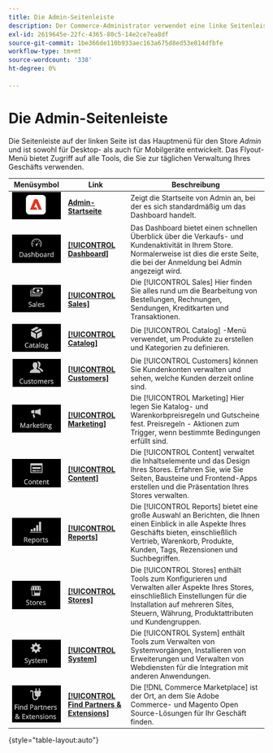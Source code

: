 ```yaml
---
title: Die Admin-Seitenleiste
description: Der Commerce-Administrator verwendet eine linke Seitenleiste, um auf das Hauptmenü zuzugreifen. Händler können auf alle Admin Tools zugreifen, die sie für die Konfiguration und Verwaltung ihres Stores benötigen.
exl-id: 2619645e-22fc-4365-80c5-14e2ce7ea8df
source-git-commit: 1be366de110b933aec163a675d8ed53e814dfbfe
workflow-type: tm+mt
source-wordcount: '338'
ht-degree: 0%

---
```


# Die Admin-Seitenleiste

Die Seitenleiste auf der linken Seite ist das Hauptmenü für den Store _Admin_ und ist sowohl für Desktop- als auch für Mobilgeräte entwickelt. Das Flyout-Menü bietet Zugriff auf alle Tools, die Sie zur täglichen Verwaltung Ihres Geschäfts verwenden.

| Menüsymbol | Link | Beschreibung |
| --------- | ---- | ----------- |
| ![Symbol &quot;Admin-Seitenleiste&quot;](./assets/icon-admin-sidebar-logo.png) | **[Admin-Startseite](../configuration-reference/advanced/admin.md)** | Zeigt die Startseite von Admin an, bei der es sich standardmäßig um das Dashboard handelt. |
| ![Dashboard-Menü](./assets/icon-admin-sidebar-dashboard.png) | **[[!UICONTROL Dashboard]](admin-dashboard.md)** | Das Dashboard bietet einen schnellen Überblick über die Verkaufs- und Kundenaktivität in Ihrem Store. Normalerweise ist dies die erste Seite, die bei der Anmeldung bei Admin angezeigt wird. |
| ![Verkaufsmenü](./assets/icon-admin-sidebar-sales.png) | **[[!UICONTROL Sales]](../stores-purchase/sales-menu.md)** | Die [!UICONTROL Sales] Hier finden Sie alles rund um die Bearbeitung von Bestellungen, Rechnungen, Sendungen, Kreditkarten und Transaktionen. |
| ![Katalogmenü](./assets/icon-admin-sidebar-catalog.png) | **[[!UICONTROL Catalog]](../catalog/catalog-menu.md)** | Die [!UICONTROL Catalog] -Menü verwendet, um Produkte zu erstellen und Kategorien zu definieren. |
| ![Menü &quot;Kunden&quot;](./assets/icon-admin-sidebar-customers.png) | **[[!UICONTROL Customers]](../customers/customers-introduction.md)** | Die [!UICONTROL Customers] können Sie Kundenkonten verwalten und sehen, welche Kunden derzeit online sind. |
| ![Marketing-Menü](./assets/icon-admin-sidebar-marketing.png) | **[[!UICONTROL Marketing]](../merchandising-promotions/marketing-menu.md)** | Die [!UICONTROL Marketing] Hier legen Sie Katalog- und Warenkorbpreisregeln und Gutscheine fest. Preisregeln - Aktionen zum Trigger, wenn bestimmte Bedingungen erfüllt sind. |
| ![Inhaltsmenü](./assets/icon-admin-sidebar-content.png) | **[[!UICONTROL Content]](../content-design/content-menu.md)** | Die [!UICONTROL Content] verwaltet die Inhaltselemente und das Design Ihres Stores. Erfahren Sie, wie Sie Seiten, Bausteine und Frontend-Apps erstellen und die Präsentation Ihres Stores verwalten. |
| ![Berichte, Menü](./assets/icon-admin-sidebar-reports.png) | **[[!UICONTROL Reports]](reports-menu.md)** | Die [!UICONTROL Reports] bietet eine große Auswahl an Berichten, die Ihnen einen Einblick in alle Aspekte Ihres Geschäfts bieten, einschließlich Vertrieb, Warenkorb, Produkte, Kunden, Tags, Rezensionen und Suchbegriffen. |
| ![Menü &quot;Stores&quot;](./assets/icon-admin-sidebar-stores.png) | **[[!UICONTROL Stores]](../stores-purchase/stores-menu.md)** | Die [!UICONTROL Stores] enthält Tools zum Konfigurieren und Verwalten aller Aspekte Ihres Stores, einschließlich Einstellungen für die Installation auf mehreren Sites, Steuern, Währung, Produktattributen und Kundengruppen. |
| ![Systemmenü](./assets/icon-admin-sidebar-system.png) | **[[!UICONTROL System]](../systems/system-menu.md)** | Die [!UICONTROL System] enthält Tools zum Verwalten von Systemvorgängen, Installieren von Erweiterungen und Verwalten von Webdiensten für die Integration mit anderen Anwendungen. |
| ![Suchen von Erweiterungen](./assets/icon-admin-sidebar-extensions.png) | **[[!UICONTROL Find Partners & Extensions]](commerce-marketplace.md)** | Die [!DNL Commerce Marketplace] ist der Ort, an dem Sie Adobe Commerce- und Magento Open Source-Lösungen für Ihr Geschäft finden. |

{style="table-layout:auto"}
